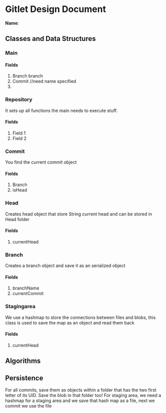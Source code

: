 # Gitlet Design Document

**Name**:

## Classes and Data Structures

### Main

#### Fields

1. Branch branch
2. Commit  //need name specified
3. 


### Repository
It sets up all functions the main needs to 
execute stuff.

#### Fields

1. Field 1
2. Field 2

### Commit
You find the current commit object
#### Fields
1. Branch
2. isHead


### Head
Creates head object that store String current head and can be stored in Head
folder

#### Fields

1. currentHead


### Branch
Creates a branch object and save it as an serialized object

#### Fields

1. branchName
2. currentCommit

### Stagingarea
We use a hashmap to store the connections between files and blobs,
this class is used to save the map as an object and read them back

#### Fields

1. currentHead
## Algorithms

## Persistence
For all commits, save them as objects within a folder that 
has the two first letter of its UID. Save the blob in that 
folder too!
For staging area, we need a hashmap for a staging area
and we save that hash map as a file, next we commit we use the file

